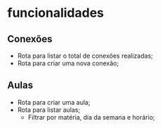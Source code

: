 # funcionalidades

## Conexões

- Rota para listar o total de conexões realizadas;
- Rota para criar uma nova conexão;


## Aulas

- Rota para criar uma aula;
- Rota para listar aulas;
  - Filtrar por matéria, dia da semana e horário;
